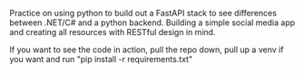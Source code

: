 Practice on using python to build out a FastAPI stack to see differences between .NET/C# and a python backend. 
Building a simple social media app and creating all resources with RESTful design in mind.

If you want to see the code in action, pull the repo down, pull up a venv if you want and run
"pip install -r requirements.txt"